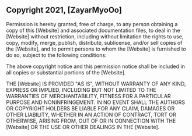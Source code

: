 ## Copyright 2021, [ZayarMyoOo]




Permission is hereby granted, free of charge, to any person obtaining a copy of this [Website] and associated documentation files, to deal in the [Website] without restriction, including without limitation the rights to use, copy, modify, merge, publish, distribute, sublicense, and/or sell copies of the [Website], and to permit persons to whom the [Website] is furnished to do so, subject to the following conditions:

The above copyright notice and this permission notice shall be included in all copies or substantial portions of the [Website].

THE [Website] IS PROVIDED "AS IS", WITHOUT WARRANTY OF ANY KIND, EXPRESS OR IMPLIED, INCLUDING BUT NOT LIMITED TO THE WARRANTIES OF MERCHANTABILITY, FITNESS FOR A PARTICULAR PURPOSE AND NONINFRINGEMENT. IN NO EVENT SHALL THE AUTHORS OR COPYRIGHT HOLDERS BE LIABLE FOR ANY CLAIM, DAMAGES OR OTHER LIABILITY, WHETHER IN AN ACTION OF CONTRACT, TORT OR OTHERWISE, ARISING FROM, OUT OF OR IN CONNECTION WITH THE [Website] OR THE USE OR OTHER DEALINGS IN THE [Website].